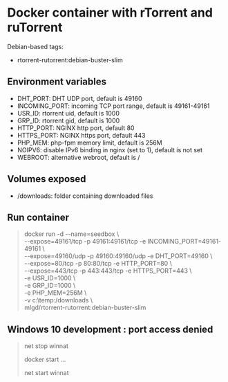 # Docker container with rTorrent and ruTorrent

Debian-based tags:

- rtorrent-rutorrent:debian-buster-slim

## Environment variables

- DHT_PORT: DHT UDP port, default is 49160
- INCOMING_PORT: incoming TCP port range, default is 49161-49161
- USR_ID: rtorrent uid, default is 1000 
- GRP_ID: rtorrent gid, default is 1000
- HTTP_PORT: NGINX http port, default 80
- HTTPS_PORT: NGINX https port, default 443
- PHP_MEM: php-fpm memory limit, default is 256M
- NOIPV6: disable IPv6 binding in nginx (set to 1), default is not set
- WEBROOT: alternative webroot, default is /

## Volumes exposed

- /downloads: folder containing downloaded files

## Run container 

> docker run -d --name=seedbox \\\
>       --expose=49161/tcp -p 49161:49161/tcp -e INCOMING_PORT=49161-49161 \\\
>       --expose=49160/udp -p 49160:49160/udp -e DHT_PORT=49160 \\\
>       --expose=80/tcp -p 80:80/tcp -e HTTP_PORT=80 \\\
>       --expose=443/tcp -p 443:443/tcp -e HTTPS_PORT=443 \\\
>       -e USR_ID=1000 \\\
>       -e GRP_ID=1000 \\\
>       -e PHP_MEM=256M \\\
>       -v c:\temp:/downloads \\\
>       mlgd/rtorrent-rutorrent:debian-buster-slim

## Windows 10 development : port access denied

> net stop winnat
>
> docker start ...
>
> net start winnat
